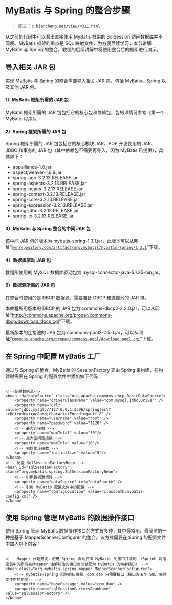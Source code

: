 # MyBatis 与 Spring 的整合步骤

> 原文：[`c.biancheng.net/view/4311.html`](http://c.biancheng.net/view/4311.html)

从之前的代码中可以看出直接使用 MyBatis 框架的 SqlSession 访问数据库并不简便。MyBatis 框架的重点是 SQL 映射文件，为方便后续学习，本节讲解 MyBatis 与 Spring 的整合。教程的后续讲解中将使用整合后的框架进行演示。

## 导入相关 JAR 包

实现 MyBatis 与 Spring 的整合需要导入相关 JAR 包，包括 MyBatis、Spring 以及其他 JAR 包。

#### 1）MyBatis 框架所需的 JAR 包

MyBatis 框架所需的 JAR 包包括它的核心包和依赖包，包的详情可参考《第一个 MyBatis 程序》。

#### 2）Spring 框架所需的 JAR 包

Spring 框架所需的 JAR 包包括它的核心模块 JAR、AOP 开发使用的 JAR、JDBC 和事务的 JAR 包（其中依赖包不需要再导入，因为 MyBatis 已提供），具体如下：

*   aopalliance-1.0.jar
*   aspectjweaver-1.6.9.jar
*   spring-aop-3.2.13.RELEASE.jar
*   spring-aspects-3.2.13.RELEASE.jar
*   spring-beans-3.2.13.RELEASE.jar
*   spring-context-3.2.13.RELEASE.jar
*   spring-core-3.2.13.RELEASE.jar
*   spring-expression-3.2.13.RELEASE.jar
*   spring-jdbc-3.2.13.RELEASE.jar
*   spring-tx-3.2.13.RELEASE.jar

#### 3）MyBatis 与 Spring 整合的中间 JAR 包

该中间 JAR 包的版本为 mybatis-spring-1.3.1.jar，此版本可以从网址“[`mvnrepository.com/artifact/org.mybatis/mybatis-spring/1.3.1`](http://mvnrepository.com/artifact/org.mybatis/mybatis-spring/1.3.1)”下载。

#### 4）数据库驱动 JAR 包

教程所使用的 MySQL 数据库驱动包为 mysql-connector-java-5.1.25-bin.jar。

#### 5）数据源所需的 JAR 包

在整合时使用的是 DBCP 数据源，需要准备 DBCP 和连接池的 JAR 包。

本教程所用版本的 DBCP 的 JAR 包为 commons-dbcp2-2.2.0.jar，可以从网址“[htttp://commons.apache.org/proper/commons-dbcp/download_dbcp.cgi](http://htttp://commons.apache.org/proper/commons-dbcp/download_dbcp.cgi)”下载。

最新版本的连接池的 JAR 包为 commons-pool2-2.5.0.jar，可以从网址“[`commons.apache.org/proper/commons-pool/download_pool.cgi`](http://commons.apache.org/proper/commons-pool/download_pool.cgi)”下载。

## 在 Spring 中配置 MyBatis 工厂

通过与 Spring 的整合，MyBatis 的 SessionFactory 交由 Spring 来构建，在构建时需要在 Spring 的配置文件中添加如下代码：

```

<!--配置数据源-->
<bean id="dataSource" class="org.apache.commons.dbcp.BasicDataSource">
    <property name="driverClassName" value="com.mysql.jdbc.Driver" />
    <property name="url" value="jdbc:mysql://127.0.0.1:3306/springtest?seUnicode=true&amp;characterEncoding=utf-8" />
    <property name="username" value="root" />
    <property name="password" value="1128" />
    <!-- 最大连接数 -->
    <property name="maxTotal" value="30"/>
    <!-- 最大空闲连接数 -->
    <property name="maxIdle" value="10"/>
    <!-- 初始化连接数 -->
    <property name="initialSize" value="5"/>
</bean>
<!-- 配置 SqlSessionFactoryBean -->
<bean id="sqlSessionFactory" class="org.mybatis.spring.SqlSessionFactoryBean">
    <!-- 引用数据源组件 -->
    <property name="dataSource" ref="dataSource" />
    <!-- 引用 MyBatis 配置文件中的配置 -->
    <property name="configLocation" value="classpath:mybatis-config.xml" />
</bean>
```

## 使用 Spring 管理 MyBatis 的数据操作接口

使用 Spring 管理 MyBatis 数据操作接口的方式有多种，其中最常用、最简洁的一种是基于 MapperScannerConfigurer 的整合。该方式需要在 Spring 的配置文件中加入以下内容：

```

<!-- Mapper 代理开发，使用 Spring 自动扫描 MyBatis 的接口并装配 （Sprinh 将指定包中的所有被@Mapper 注解标注的接口自动装配为 MyBatis 的映射接口） -->
<bean class="org.mybatis.spring.mapper.MapperScannerConfigurer">
    <!-- mybatis-spring 组件的扫描器，com.dao 只需要接口（接口方法与 SQL 映射文件中的相同） -->
    <property name="basePackage" value="com.dao" />
    <property name="sqlSessionFactoryBeanName" value="sqlSessionFactory" />
</bean>
```